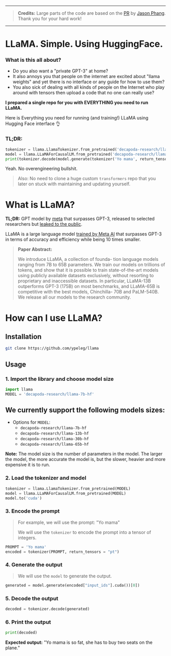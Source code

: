 
_____

> **Credits:** Large parts of the code are based on the [PR](https://github.com/huggingface/transformers/pull/21955) by [Jason Phang](https://github.com/zphang). 
> Thank you for your hard work!
_____

# LLaMA. Simple. Using HuggingFace.


### What is this all about?

- Do you also want a "private GPT-3" at home?
- It also annoys you that people on the internet are excited about "llama weights" and yet there is no interface or any guide for how to use them?
- You also sick of dealing with all kinds of people on the Internet who play around with tensors then upload a code that no one can really use?

**I prepared a single repo for you with EVERYTHING you need to run LLaMA.**

Here is Everything you need for running (and training!) LLaMA using Hugging Face interface 👌

### TL;DR:

```python
tokenizer = llama.LlamaTokenizer.from_pretrained('decapoda-research/llama-7b-hf')
model = llama.LLaMAForCausalLM.from_pretrained('decapoda-research/llama-7b-hf')
print(tokenizer.decode(model.generate(tokenizer('Yo mama', return_tensors = "pt")["input_ids"])[0]))
```

Yeah. No overengineering bullshit.

> Also: No need to clone a huge custom `transformers` repo that you later on stuck with maintaining and updating yourself. 


# What is LLaMA?

**TL;DR:** GPT model by [meta](https://ai.facebook.com/research/publications/llama-open-and-efficient-foundation-language-models/) that surpasses GPT-3, released to selected researchers but [leaked to the public](https://analyticsindiamag.com/metas-llama-leaked-to-the-public-thanks-to-4chan/).

LLaMA is a large language model [trained by Meta AI](https://ai.facebook.com/research/publications/llama-open-and-efficient-foundation-language-models/) that surpasses GPT-3 in terms of accuracy and efficiency while being 10 times smaller.

> **Paper Abstract:**
>
> We introduce LLaMA, a collection of founda- tion language models ranging from 7B to 65B parameters. We train our models on trillions of tokens, and show that it is possible to train state-of-the-art models using publicly available datasets exclusively, without resorting to proprietary and inaccessible datasets. In particular, LLaMA-13B outperforms GPT-3 (175B) on most benchmarks, and LLaMA-65B is competitive with the best models, Chinchilla- 70B and PaLM-540B. We release all our models to the research community.
>   

# How can I use LLaMA?

## Installation

```bash
git clone https://github.com/ypeleg/llama
```

## Usage

### 1. Import the library and choose model size

```python
import llama
MODEL = 'decapoda-research/llama-7b-hf'
```

**We currently support the following models sizes:**
- 
- Options for `MODEL`:
    - `decapoda-research/llama-7b-hf`
    - `decapoda-research/llama-13b-hf`
    - `decapoda-research/llama-30b-hf`
    - `decapoda-research/llama-65b-hf`

**Note:** The model size is the number of parameters in the model. The larger the model, the more accurate the model is, but the slower, heavier and more expensive it is to run. 

### 2. Load the tokenizer and model

```python
tokenizer = llama.LlamaTokenizer.from_pretrained(MODEL)
model = llama.LLaMAForCausalLM.from_pretrained(MODEL)
model.to('cuda')
```

### 3. Encode the prompt

> For example, we will use the prompt: "Yo mama"
>   
> We will use the `tokenizer` to encode the prompt into a tensor of integers.

```python
PROMPT = 'Yo mama'
encoded = tokenizer(PROMPT, return_tensors = "pt")
```

### 4. Generate the output

> We will use the `model` to generate the output.

```python
generated = model.generate(encoded["input_ids"].cuda())[0])
``` 

### 5. Decode the output
```python
decoded = tokenizer.decode(generated)
```

### 6. Print the output

```python
print(decoded)
```

**Expected output:** "Yo mama is so fat, she has to buy two seats on the plane."
